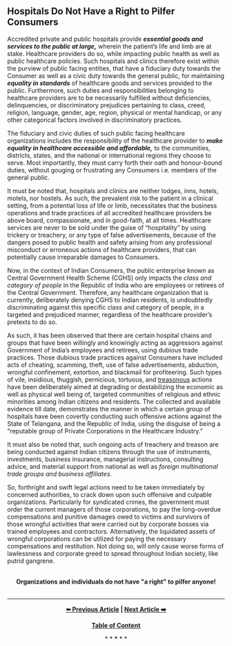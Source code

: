 ## Hospitals Do Not Have a Right to Pilfer Consumers

Accredited private and public hospitals provide ***essential goods and services to the public at large,*** wherein the patient’s life and limb are at stake. Healthcare providers do so, while impacting public health as well as public healthcare policies. Such hospitals and clinics therefore exist within the purview of public facing entities, that have a fiduciary duty towards the Consumer as well as a civic duty towards the general public, for maintaining ***equality in standards*** of healthcare goods and services provided to the public. Furthermore, such duties and responsibilities belonging to healthcare providers are to be necessarily fulfilled without deficiencies, delinquencies, or discriminatory prejudices pertaining to class, creed, religion, language, gender, age, region, physical or mental handicap, or any other categorical factors involved in discriminatory practices.

The fiduciary and civic duties of such public facing healthcare organizations includes the responsibility of the healthcare provider to ***make equality in healthcare accessible and affordable,*** to the communities, districts, states, and the national or international regions they choose to serve. Most importantly, they must carry forth their oath and honour-bound duties, without gouging or frustrating any Consumers i.e. members of the general public. 

It must be noted that, hospitals and clinics are neither lodges, inns, hotels, motels, nor hostels. As such, the prevalent risk to the patient in a clinical setting, from a potential loss of life or limb, necessitates that the business operations and trade practices of all accredited healthcare providers be above board, compassionate, and in good-faith, at all times. Healthcare services are never to be sold under the guise of “hospitality” by using trickery or treachery, or any type of false advertisements, because of the dangers posed to public health and safety arising from any professional misconduct or erroneous actions of healthcare providers, that can potentially cause irreparable damages to Consumers.  

Now, in the context of Indian Consumers, the public enterprise known as Central Government Health Scheme (CGHS) only impacts the *class and category of people* in the Republic of India who are employees or retirees of the Central Government. Therefore, any healthcare organization that is currently, deliberately denying CGHS to Indian residents, is undoubtedly discriminating against this specific class and category of people, in a targeted and prejudiced manner, regardless of the healthcare provider’s pretexts to do so.  

As such, it has been observed that there are certain hospital chains and groups that have been willingly and knowingly acting as aggressors against Government of India’s employees and retirees, using dubious trade practices. Those dubious trade practices against Consumers have included acts of cheating, scamming, theft, use of false advertisements, abduction, wrongful confinement, extortion, and blackmail for profiteering. Such types of vile, insidious, thuggish, pernicious, tortuous, and <ins>treasonous</ins> actions have been deliberately aimed at degrading or destabilizing the economic as well as physical well being of, targeted communities of religious and ethnic minorities among Indian citizens and residents. The collected and available evidence till date, demonstrates the manner in which a certain group of hospitals have been covertly conducting such offensive actions against the State of Telangana, and the Republic of India, using the disguise of being a “reputable group of Private Corporations in the Healthcare Industry.” 

It must also be noted that, such ongoing acts of treachery and treason are being conducted against Indian citizens through the use of instruments, investments, business insurance, managerial instructions, consulting advice, and material support from national as well as *foreign multinational trade groups and business affiliates.* 

So, forthright and swift legal actions need to be taken immediately by concerned authorities, to crack down upon such offensive and culpable organizations. Particularly for syndicated crimes, the government must order the current managers of those corporations, to pay the long-overdue compensations and punitive damages owed to victims and survivors of those wrongful activities that were carried out by corporate bosses via trained employees and contractors. Alternatively, the liquidated assets of wrongful corporations can be utilized for paying the necessary compensations and restitution. Not doing so, will only cause worse forms of lawlessness and corporate greed to spread throughout Indian society, like putrid gangrene. 

<br>

<div align="center">
<strong>Organizations and individuals do not have "a right" to pilfer anyone!</strong>
</div>

<br>

---

<div align="center">
  
  **[:arrow_left: Previous Article][Prev] | [Next Article :arrow_right:][Next]** 
  
  **[Table of Content][TOC]**

  [Prev]: https://github.com/just-noticeable/damroo/blob/main/brace-brace-brace.md
  [TOC]: https://github.com/just-noticeable/damroo?tab=readme-ov-file#damroo
  [Next]: https://github.com/just-noticeable/damroo/

  
  <p>* * <b>*</b> * *</p> 
  
</div>